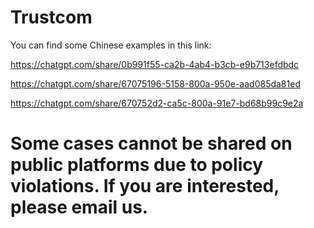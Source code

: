 # Trustcom
You can find some Chinese examples in this link: 

https://chatgpt.com/share/0b991f55-ca2b-4ab4-b3cb-e9b713efdbdc

https://chatgpt.com/share/67075196-5158-800a-950e-aad085da81ed

https://chatgpt.com/share/670752d2-ca5c-800a-91e7-bd68b99c9e2a

# Some cases cannot be shared on public platforms due to policy violations. If you are interested, please email us.




